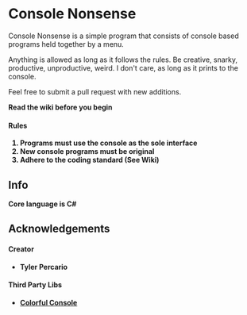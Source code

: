 # Console Nonsense
Console Nonsense is a simple program that consists of console based programs held together by a menu.

Anything is allowed as long as it follows the rules. Be creative, snarky, productive, unproductive, weird. I don't care, as long as it prints to the console.

Feel free to submit a pull request with new additions.

<b> Read the wiki before you begin <b>

#### Rules
1. Programs must use the console as the sole interface
2. New console programs must be original
3. Adhere to the coding standard (See Wiki)

## Info
Core language is C#

## Acknowledgements 
#### Creator
* Tyler Percario

#### Third Party Libs
* [Colorful Console](http://colorfulconsole.com/)



